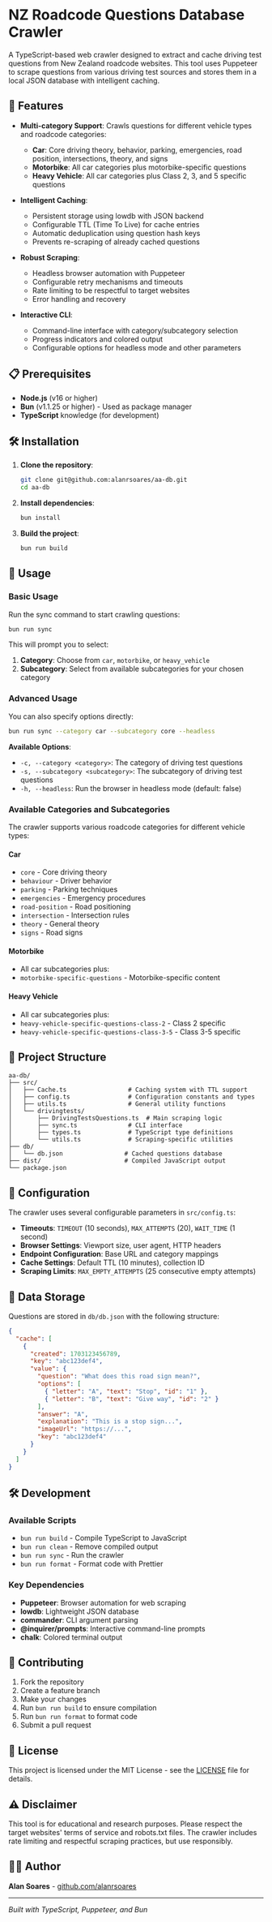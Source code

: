 # NZ Roadcode Questions Database Crawler

A TypeScript-based web crawler designed to extract and cache driving test questions from New Zealand roadcode websites. This tool uses Puppeteer to scrape questions from various driving test sources and stores them in a local JSON database with intelligent caching.

## 🚀 Features

- **Multi-category Support**: Crawls questions for different vehicle types and roadcode categories:
  - **Car**: Core driving theory, behavior, parking, emergencies, road position, intersections, theory, and signs
  - **Motorbike**: All car categories plus motorbike-specific questions
  - **Heavy Vehicle**: All car categories plus Class 2, 3, and 5 specific questions

- **Intelligent Caching**:
  - Persistent storage using lowdb with JSON backend
  - Configurable TTL (Time To Live) for cache entries
  - Automatic deduplication using question hash keys
  - Prevents re-scraping of already cached questions

- **Robust Scraping**:
  - Headless browser automation with Puppeteer
  - Configurable retry mechanisms and timeouts
  - Rate limiting to be respectful to target websites
  - Error handling and recovery

- **Interactive CLI**:
  - Command-line interface with category/subcategory selection
  - Progress indicators and colored output
  - Configurable options for headless mode and other parameters

## 📋 Prerequisites

- **Node.js** (v16 or higher)
- **Bun** (v1.1.25 or higher) - Used as package manager
- **TypeScript** knowledge (for development)

## 🛠️ Installation

1. **Clone the repository**:

   ```bash
   git clone git@github.com:alanrsoares/aa-db.git
   cd aa-db
   ```

2. **Install dependencies**:

   ```bash
   bun install
   ```

3. **Build the project**:
   ```bash
   bun run build
   ```

## 🚗 Usage

### Basic Usage

Run the sync command to start crawling questions:

```bash
bun run sync
```

This will prompt you to select:

1. **Category**: Choose from `car`, `motorbike`, or `heavy_vehicle`
2. **Subcategory**: Select from available subcategories for your chosen category

### Advanced Usage

You can also specify options directly:

```bash
bun run sync --category car --subcategory core --headless
```

**Available Options**:

- `-c, --category <category>`: The category of driving test questions
- `-s, --subcategory <subcategory>`: The subcategory of driving test questions
- `-h, --headless`: Run the browser in headless mode (default: false)

### Available Categories and Subcategories

The crawler supports various roadcode categories for different vehicle types:

#### Car

- `core` - Core driving theory
- `behaviour` - Driver behavior
- `parking` - Parking techniques
- `emergencies` - Emergency procedures
- `road-position` - Road positioning
- `intersection` - Intersection rules
- `theory` - General theory
- `signs` - Road signs

#### Motorbike

- All car subcategories plus:
- `motorbike-specific-questions` - Motorbike-specific content

#### Heavy Vehicle

- All car subcategories plus:
- `heavy-vehicle-specific-questions-class-2` - Class 2 specific
- `heavy-vehicle-specific-questions-class-3-5` - Class 3-5 specific

## 📁 Project Structure

```
aa-db/
├── src/
│   ├── Cache.ts                 # Caching system with TTL support
│   ├── config.ts                # Configuration constants and types
│   ├── utils.ts                 # General utility functions
│   └── drivingtests/
│       ├── DrivingTestsQuestions.ts  # Main scraping logic
│       ├── sync.ts              # CLI interface
│       ├── types.ts             # TypeScript type definitions
│       └── utils.ts             # Scraping-specific utilities
├── db/
│   └── db.json                 # Cached questions database
├── dist/                       # Compiled JavaScript output
└── package.json
```

## 🔧 Configuration

The crawler uses several configurable parameters in `src/config.ts`:

- **Timeouts**: `TIMEOUT` (10 seconds), `MAX_ATTEMPTS` (20), `WAIT_TIME` (1 second)
- **Browser Settings**: Viewport size, user agent, HTTP headers
- **Endpoint Configuration**: Base URL and category mappings
- **Cache Settings**: Default TTL (10 minutes), collection ID
- **Scraping Limits**: `MAX_EMPTY_ATTEMPTS` (25 consecutive empty attempts)

## 💾 Data Storage

Questions are stored in `db/db.json` with the following structure:

```json
{
  "cache": [
    {
      "created": 1703123456789,
      "key": "abc123def4",
      "value": {
        "question": "What does this road sign mean?",
        "options": [
          { "letter": "A", "text": "Stop", "id": "1" },
          { "letter": "B", "text": "Give way", "id": "2" }
        ],
        "answer": "A",
        "explanation": "This is a stop sign...",
        "imageUrl": "https://...",
        "key": "abc123def4"
      }
    }
  ]
}
```

## 🛠️ Development

### Available Scripts

- `bun run build` - Compile TypeScript to JavaScript
- `bun run clean` - Remove compiled output
- `bun run sync` - Run the crawler
- `bun run format` - Format code with Prettier

### Key Dependencies

- **Puppeteer**: Browser automation for web scraping
- **lowdb**: Lightweight JSON database
- **commander**: CLI argument parsing
- **@inquirer/prompts**: Interactive command-line prompts
- **chalk**: Colored terminal output

## 🤝 Contributing

1. Fork the repository
2. Create a feature branch
3. Make your changes
4. Run `bun run build` to ensure compilation
5. Run `bun run format` to format code
6. Submit a pull request

## 📄 License

This project is licensed under the MIT License - see the [LICENSE](LICENSE) file for details.

## ⚠️ Disclaimer

This tool is for educational and research purposes. Please respect the target websites' terms of service and robots.txt files. The crawler includes rate limiting and respectful scraping practices, but use responsibly.

## 👨‍💻 Author

**Alan Soares** - [github.com/alanrsoares](https://github.com/alanrsoares)

---

_Built with TypeScript, Puppeteer, and Bun_

